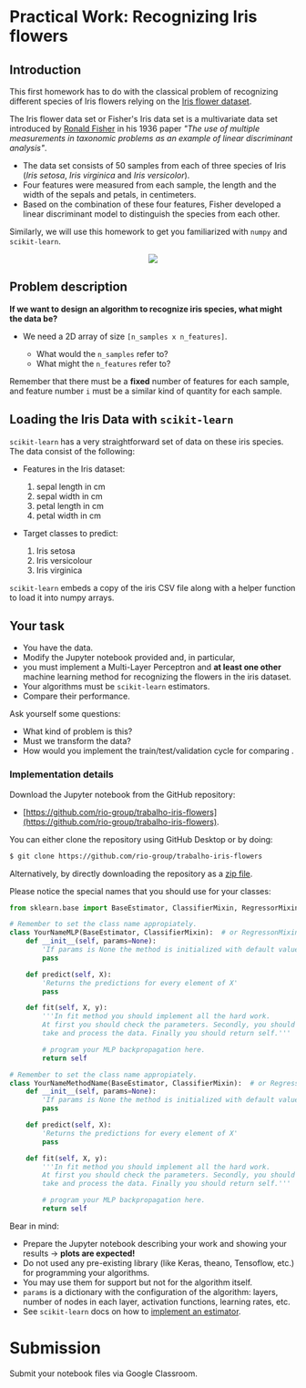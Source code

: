 
# Practical Work: Recognizing Iris flowers

## Introduction

This first homework has to do with the classical problem of recognizing different species of Iris flowers relying on the [Iris flower dataset](https://en.wikipedia.org/wiki/Iris_flower_data_set).

The Iris flower data set or Fisher's Iris data set is a multivariate data set introduced by [Ronald Fisher](https://en.wikipedia.org/wiki/Ronald_Fisher) in his 1936 paper *"The use of multiple measurements in taxonomic problems as an example of linear discriminant analysis"*.

* The data set consists of 50 samples from each of three species of Iris (*Iris setosa*, *Iris virginica* and *Iris versicolor*).
* Four features were measured from each sample, the length and the width of the sepals and petals, in centimeters.
* Based on the combination of these four features, Fisher developed a linear discriminant model to distinguish the species from each other.

Similarly, we will use this homework to get you familiarized with `numpy` and `scikit-learn`.

<div class="container-fluid">
  <div class="row">
      <div class="col-md-2" align='center'>
      </div>
      <div class='col-md-8' align='center'>
           <img src='https://s3.amazonaws.com/assets.datacamp.com/blog_assets/iris-machinelearning.png' />
      </div>
      <div class="col-md-2" align='center'></div>
  </div>
</div>

## Problem description

**If we want to design an algorithm to recognize iris species, what might the data be?**

* We need a 2D array of size `[n_samples x n_features]`.

    - What would the `n_samples` refer to?
    - What might the `n_features` refer to?

Remember that there must be a **fixed** number of features for each sample, and feature
number ``i`` must be a similar kind of quantity for each sample.

## Loading the Iris Data with `scikit-learn`

`scikit-learn` has a very straightforward set of data on these iris species.  The data consist of
the following:

* Features in the Iris dataset:
  1. sepal length in cm
  2. sepal width in cm
  3. petal length in cm
  4. petal width in cm

* Target classes to predict:
  1. Iris setosa
  2. Iris versicolour
  3. Iris virginica

``scikit-learn`` embeds a copy of the iris CSV file along with a helper function to load it into numpy arrays.

## Your task

* You have the data.
* Modify the Jupyter notebook provided and, in particular,
* you must implement a Multi-Layer Perceptron and **at least one other** machine learning method for recognizing the flowers in the iris dataset.
* Your algorithms must be `scikit-learn` estimators.
* Compare their performance.

Ask yourself some questions:

* What kind of problem is this?
* Must we transform the data?
* How would you implement the train/test/validation cycle for comparing .

### Implementation details

Download the Jupyter notebook from the GitHub repository:

* [https://github.com/rio-group/trabalho-iris-flowers](https://github.com/rio-group/trabalho-iris-flowers).

You can either clone the repository using GitHub Desktop or by doing:
```bash
$ git clone https://github.com/rio-group/trabalho-iris-flowers
```

Alternatively, by directly downloading the repository as a [zip file](https://github.com/rio-group/trabalho-iris-flowers/archive/master.zip).

Please notice the special names that you should use for your classes:


```python
from sklearn.base import BaseEstimator, ClassifierMixin, RegressorMixin
```


```python
# Remember to set the class name appropiately.
class YourNameMLP(BaseEstimator, ClassifierMixin):  # or RegressonMixin?
    def __init__(self, params=None):
        'If params is None the method is initialized with default values.'
        pass

    def predict(self, X):
        'Returns the predictions for every element of X'
        pass

    def fit(self, X, y):
        '''In fit method you should implement all the hard work.
        At first you should check the parameters. Secondly, you should
        take and process the data. Finally you should return self.'''

        # program your MLP backpropagation here.
        return self
```


```python
# Remember to set the class name appropiately.
class YourNameMethodName(BaseEstimator, ClassifierMixin):  # or RegressonMixin?
    def __init__(self, params=None):
        'If params is None the method is initialized with default values.'
        pass

    def predict(self, X):
        'Returns the predictions for every element of X'
        pass

    def fit(self, X, y):
        '''In fit method you should implement all the hard work.
        At first you should check the parameters. Secondly, you should
        take and process the data. Finally you should return self.'''

        # program your MLP backpropagation here.
        return self
```

Bear in mind:

* Prepare the Jupyter notebook describing your work and showing your results -> **plots are expected!**
* Do not used any pre-existing library (like Keras, theano, Tensoflow, etc.) for programming your algorithms.
* You may use them for support but not for the algorithm itself.
* `params` is a dictionary with the configuration of the algorithm: layers, number of nodes in each layer, activation functions, learning rates, etc.
* See `scikit-learn` docs on how to [implement an estimator](http://scikit-learn.org/stable/developers/contributing.html#rolling-your-own-estimator).

# Submission

Submit your notebook files via Google Classroom.
